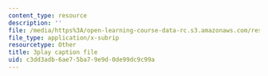 ```yaml
---
content_type: resource
description: ''
file: /media/https%3A/open-learning-course-data-rc.s3.amazonaws.com/res-18-006-calculus-revisited-single-variable-calculus-fall-2010/c3dd3adb6ae75ba79e9d0de99dc9c99a_elputTS7tAA.vtt
file_type: application/x-subrip
resourcetype: Other
title: 3play caption file
uid: c3dd3adb-6ae7-5ba7-9e9d-0de99dc9c99a
---
```

